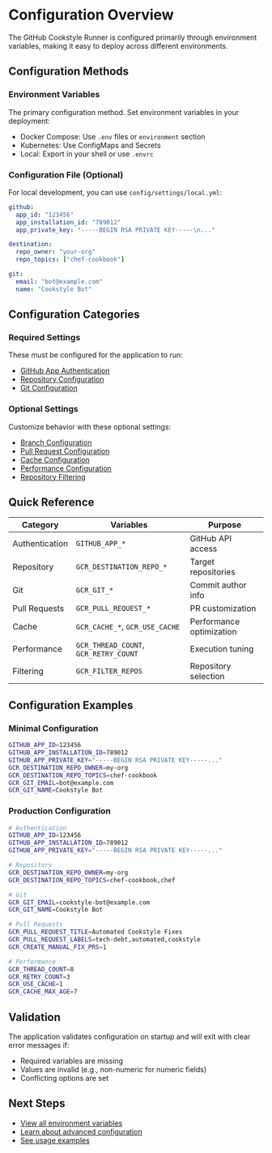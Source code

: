 # Configuration Overview

The GitHub Cookstyle Runner is configured primarily through environment variables, making it easy to deploy across different environments.

## Configuration Methods

### Environment Variables

The primary configuration method. Set environment variables in your deployment:

- Docker Compose: Use `.env` files or `environment` section
- Kubernetes: Use ConfigMaps and Secrets
- Local: Export in your shell or use `.envrc`

### Configuration File (Optional)

For local development, you can use `config/settings/local.yml`:

```yaml
github:
  app_id: "123456"
  app_installation_id: "789012"
  app_private_key: "-----BEGIN RSA PRIVATE KEY-----\n..."

destination:
  repo_owner: "your-org"
  repo_topics: ["chef-cookbook"]

git:
  email: "bot@example.com"
  name: "Cookstyle Bot"
```

## Configuration Categories

### Required Settings

These must be configured for the application to run:

- [GitHub App Authentication](environment-variables.md#github-app-authentication)
- [Repository Configuration](environment-variables.md#repository-configuration)
- [Git Configuration](environment-variables.md#git-configuration)

### Optional Settings

Customize behavior with these optional settings:

- [Branch Configuration](environment-variables.md#branch-configuration)
- [Pull Request Configuration](environment-variables.md#pull-request-configuration)
- [Cache Configuration](environment-variables.md#cache-configuration)
- [Performance Configuration](environment-variables.md#performance-configuration)
- [Repository Filtering](environment-variables.md#repository-filtering)

## Quick Reference

| Category | Variables | Purpose |
|----------|-----------|---------|
| Authentication | `GITHUB_APP_*` | GitHub API access |
| Repository | `GCR_DESTINATION_REPO_*` | Target repositories |
| Git | `GCR_GIT_*` | Commit author info |
| Pull Requests | `GCR_PULL_REQUEST_*` | PR customization |
| Cache | `GCR_CACHE_*`, `GCR_USE_CACHE` | Performance optimization |
| Performance | `GCR_THREAD_COUNT`, `GCR_RETRY_COUNT` | Execution tuning |
| Filtering | `GCR_FILTER_REPOS` | Repository selection |

## Configuration Examples

### Minimal Configuration

```bash
GITHUB_APP_ID=123456
GITHUB_APP_INSTALLATION_ID=789012
GITHUB_APP_PRIVATE_KEY="-----BEGIN RSA PRIVATE KEY-----..."
GCR_DESTINATION_REPO_OWNER=my-org
GCR_DESTINATION_REPO_TOPICS=chef-cookbook
GCR_GIT_EMAIL=bot@example.com
GCR_GIT_NAME=Cookstyle Bot
```

### Production Configuration

```bash
# Authentication
GITHUB_APP_ID=123456
GITHUB_APP_INSTALLATION_ID=789012
GITHUB_APP_PRIVATE_KEY="-----BEGIN RSA PRIVATE KEY-----..."

# Repository
GCR_DESTINATION_REPO_OWNER=my-org
GCR_DESTINATION_REPO_TOPICS=chef-cookbook,chef

# Git
GCR_GIT_EMAIL=cookstyle-bot@example.com
GCR_GIT_NAME=Cookstyle Bot

# Pull Requests
GCR_PULL_REQUEST_TITLE=Automated Cookstyle Fixes
GCR_PULL_REQUEST_LABELS=tech-debt,automated,cookstyle
GCR_CREATE_MANUAL_FIX_PRS=1

# Performance
GCR_THREAD_COUNT=8
GCR_RETRY_COUNT=3
GCR_USE_CACHE=1
GCR_CACHE_MAX_AGE=7
```

## Validation

The application validates configuration on startup and will exit with clear error messages if:

- Required variables are missing
- Values are invalid (e.g., non-numeric for numeric fields)
- Conflicting options are set

## Next Steps

- [View all environment variables](environment-variables.md)
- [Learn about advanced configuration](advanced.md)
- [See usage examples](../usage/basic.md)
